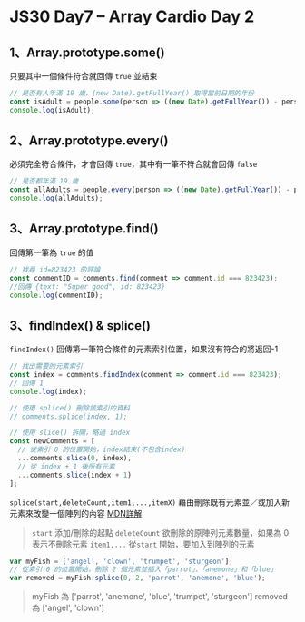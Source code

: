 # JS30 Day7 – Array Cardio Day 2

1、Array.prototype.some()
---
只要其中一個條件符合就回傳 `true` 並結束

```js
// 是否有人年滿 19 歲，(new Date).getFullYear() 取得當前日期的年份
const isAdult = people.some(person => ((new Date).getFullYear()) - person.year >=19 );
console.log(isAdult);
```

2、Array.prototype.every()
---
必須完全符合條件，才會回傳 `true`，其中有一筆不符合就會回傳 `false`

```js
// 是否都年滿 19 歲
const allAdults = people.every(person => ((new Date).getFullYear()) - person.year >=19 );
console.log(allAdults);
```

3、Array.prototype.find()
---
回傳第一筆為 `true` 的值

```js
// 找尋 id=823423 的評論
const commentID = comments.find(comment => comment.id === 823423);
//回傳 {text: "Super good", id: 823423}
console.log(commentID);
```

3、findIndex() & splice()
---
`findIndex()` 回傳第一筆符合條件的元素索引位置，如果沒有符合的將返回-1

```js
// 找出需要的元素索引
const index = comments.findIndex(comment => comment.id === 823423);
// 回傳 1
console.log(index);

// 使用 splice() 刪除該索引的資料
// comments.splice(index, 1);

// 使用 slice() 拆開，略過 index
const newComments = [
  // 從索引 0 的位置開始，index結束(不包含index)
  ...comments.slice(0, index),
  // 從 index + 1 後所有元素
  ...comments.slice(index + 1)
];
```
`splice(start,deleteCount,item1,...,itemX)` 藉由刪除既有元素並／或加入新元素來改變一個陣列的內容 [MDN詳解](https://developer.mozilla.org/zh-TW/docs/Web/JavaScript/Reference/Global_Objects/Array/splice)
> `start` 添加/刪除的起點
`deleteCount` 欲刪除的原陣列元素數量，如果為 0 表示不刪除元素
`item1,...` 從`start` 開始，要加入到陣列的元素

```js
var myFish = ['angel', 'clown', 'trumpet', 'sturgeon'];
// 從索引 0 的位置開始，刪除 2 個元素並插入「parrot」、「anemone」和「blue」
var removed = myFish.splice(0, 2, 'parrot', 'anemone', 'blue');
```
> myFish 為 ['parrot', 'anemone', 'blue', 'trumpet', 'sturgeon'] 
removed 為 ['angel', 'clown']
